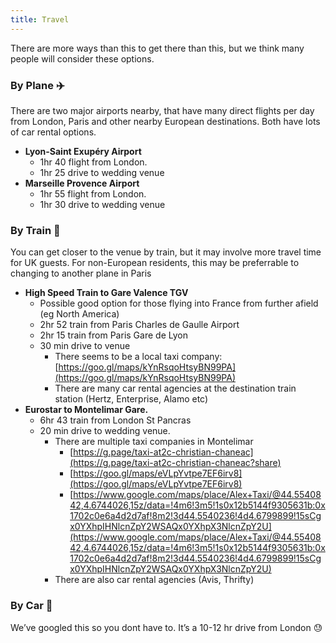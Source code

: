 ```yaml
---
title: Travel
---
```

There are more ways than this to get there than this, but we think many people will consider these options.

### By Plane ✈️


There are two major airports nearby, that have many direct flights per day from London, Paris and other nearby European destinations. Both have lots of car rental options.

- **Lyon-Saint Exupéry Airport**
    - 1hr 40 flight from London.
    - 1hr 25 drive to wedding venue
- **Marseille Provence Airport**
    - 1hr 55 flight from London.
    - 1hr 30 drive to wedding venue


### By Train 🚄

You can get closer to the venue by train, but it may involve more travel time for UK guests. For non-European residents, this may be preferrable to changing to another plane in Paris

- **High Speed Train to Gare Valence TGV**
    - Possible good option for those flying into France from further afield (eg North America)
    - 2hr 52 train from Paris Charles de Gaulle Airport
    - 2hr 15 train from Paris Gare de Lyon
    - 30 min drive to venue
        - There seems to be a local taxi company: [https://goo.gl/maps/kYnRsqoHtsyBN99PA](https://goo.gl/maps/kYnRsqoHtsyBN99PA)
        - There are many car rental agencies at the destination train station (Hertz, Enterprise, Alamo etc)
- **Eurostar to Montelimar Gare.**
    - 6hr 43 train from London St Pancras
    - 20 min drive to wedding venue.
        - There are multiple taxi companies in Montelimar
            - [https://g.page/taxi-at2c-christian-chaneac](https://g.page/taxi-at2c-christian-chaneac?share)
            - [https://goo.gl/maps/eVLpYvtpe7EF6irv8](https://goo.gl/maps/eVLpYvtpe7EF6irv8)
            - [https://www.google.com/maps/place/Alex+Taxi/@44.5540842,4.6744026,15z/data=!4m6!3m5!1s0x12b5144f9305631b:0x1702c0e6a4d2d7af!8m2!3d44.5540236!4d4.6799899!15sCgx0YXhpIHNlcnZpY2WSAQx0YXhpX3NlcnZpY2U](https://www.google.com/maps/place/Alex+Taxi/@44.5540842,4.6744026,15z/data=!4m6!3m5!1s0x12b5144f9305631b:0x1702c0e6a4d2d7af!8m2!3d44.5540236!4d4.6799899!15sCgx0YXhpIHNlcnZpY2WSAQx0YXhpX3NlcnZpY2U)
        - There are also car rental agencies (Avis, Thrifty)

### By Car 🚗

We’ve googled this so you dont have to. It’s a 10-12 hr drive from London 😓
